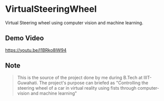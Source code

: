 # VirtualSteeringWheel
 Virtual Steering wheel using computer vision and machine learning.
## Demo Video
https://youtu.be/I1BRko8IW94
## Note
> This is the source of the project done by me during B.Tech at IIIT-Guwahati. The project's purpose can briefed as "Controlling the steering wheel of a car in virtual reality using fists through computer-vision and machine learning"

